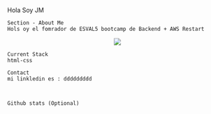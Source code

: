 Hola Soy JM


    Section - About Me
    Hols oy el fomrador de ESVAL5 bootcamp de Backend + AWS Restart


<p align="center">
  <a href="https://git.io/typing-svg">
    <img src="https://readme-typing-svg.herokuapp.com?font=Fira+Code&duration=4000&pause=200&center=true&vCenter=true&width=440&separator=%3C&lines=Fullstack+developer%3CFrontend+lover+&hearts;%3CFactor%C3%ADa+F5+Hackathon+Finalist%3CCompetitive+Programmer%3CSenior+graphic+design+technician%3CAlways+learning+new+things">
  </a>
</p>


    
    Current Stack
    html-css
    
    Contact
    mi linkledin es : ddddddddd


    
    Github stats (Optional)


    
